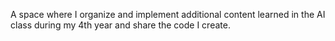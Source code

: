 A space where I organize and implement additional content learned in the AI class during my 4th year and share the code I create.
